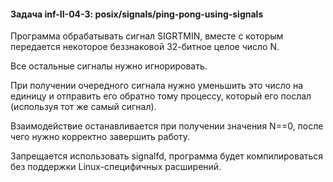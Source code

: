 #### Задача inf-II-04-3: posix/signals/ping-pong-using-signals
Программа обрабатывать сигнал SIGRTMIN, вместе с которым передается некоторое беззнаковой 32-битное целое число N.

Все остальные сигналы нужно игнорировать.

При получении очередного сигнала нужно уменьшить это число на единицу и отправить его обратно тому процессу, который его послал (используя тот же самый сигнал).

Взаимодействие останавливается при получении значения N==0, после чего нужно корректно завершить работу.

Запрещается использовать signalfd, программа будет компилироваться без поддержки Linux-специфичных расширений.
